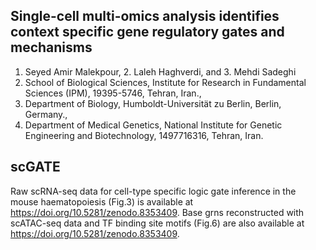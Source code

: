 ## Single-cell multi-omics analysis identifies context specific gene regulatory gates and mechanisms
1. Seyed Amir Malekpour, 2. Laleh Haghverdi, and 3. Mehdi Sadeghi
1. School of Biological Sciences, Institute for Research in Fundamental Sciences (IPM), 19395-5746, Tehran, Iran.,
2. Department of Biology, Humboldt-Universität zu Berlin, Berlin, Germany.,
3. Department of Medical Genetics, National Institute for Genetic Engineering and Biotechnology, 1497716316, Tehran, Iran.


## scGATE
Raw scRNA-seq data for cell-type specific logic gate inference in the mouse haematopoiesis (Fig.3) is available at https://doi.org/10.5281/zenodo.8353409.
Base grns reconstructed with scATAC-seq data and TF binding site motifs (Fig.6) are also available at https://doi.org/10.5281/zenodo.8353409.



